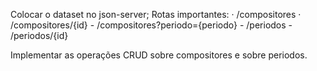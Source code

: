 Colocar o dataset no json-server;
Rotas importantes:
    · /compositores
    · /compositores/{id}
    - /compositores?periodo={periodo}
    - /periodos
    - /periodos/{id}

Implementar as operações CRUD sobre compositores e sobre periodos.